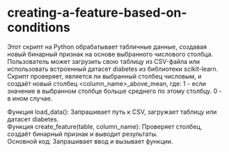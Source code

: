 # creating-a-feature-based-on-conditions
Этот скрипт на Python обрабатывает табличные данные, создавая новый бинарный признак на основе выбранного числового столбца. Пользователь может загрузить свою таблицу из CSV-файла или использовать встроенный датасет diabetes из библиотеки scikit-learn. Скрипт проверяет, является ли выбранный столбец числовым, и создаёт новый столбец <column_name>_above_mean, где:
  1 - если значение в выбранном столбце больше среднего по этому столбцу.
  0 - в ином случае.

Функция load_data(): Запрашивает путь к CSV, загружает таблицу или датасет diabetes.  
Функция create_feature(table, column_name): Проверяет столбец, создаёт бинарный признак и выводит результаты.  
Основной код: Запрашивает ввод и вызывает функции.

